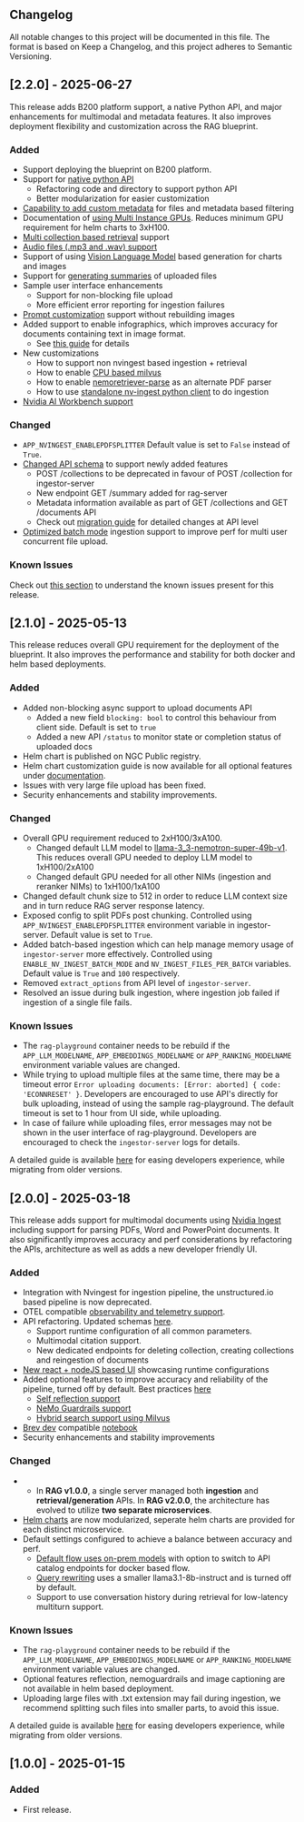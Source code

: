 ## Changelog
All notable changes to this project will be documented in this file.
The format is based on Keep a Changelog, and this project adheres to Semantic Versioning.


## [2.2.0] - 2025-06-27

This release adds B200 platform support, a native Python API, and major enhancements for multimodal and metadata features. It also improves deployment flexibility and customization across the RAG blueprint.

### Added
- Support deploying the blueprint on B200 platform.
- Support for [native python API](./docs/python-client.md)
  - Refactoring code and directory to support python API
  - Better modularization for easier customization
- [Capability to add custom metadata](./docs/custom-metadata.md) for files and metadata based filtering
- Documentation of [using Multi Instance GPUs](./docs/mig-deployment.md). Reduces minimum GPU requirement for helm charts to 3xH100.
- [Multi collection based retrieval](./docs/multi-collection-retrieval.md) support
- [Audio files (.mp3 and .wav) support](./docs/audio_ingestion.md)
- Support of using [Vision Language Model](./docs/vlm.md) based generation for charts and images
- Support for [generating summaries](./docs/summarization.md) of uploaded files
- Sample user interface enhancements
  - Support for non-blocking file upload
  - More efficient error reporting for ingestion failures
- [Prompt customization](./docs/prompt-customization.md) support without rebuilding images
- Added support to enable infographics, which improves accuracy for documents containing text in image format.
  - See [this guide](./docs/accuracy_perf.md#ingestion-and-chunking) for details
- New customizations
  - How to support non nvingest based ingestion + retrieval
  - How to enable [CPU based milvus](./docs/milvus-configuration.md)
  - How to enable [nemoretriever-parse](./docs/nemoretriever-parse-extraction.md) as an alternate PDF parser
  - How to use [standalone nv-ingest python client](./docs/nv-ingest-standalone.md) to do ingestion
- [Nvidia AI Workbench support](./deploy/workbench/)

### Changed
- `APP_NVINGEST_ENABLEPDFSPLITTER` Default value is set to `False` instead of `True`.
- [Changed API schema](./docs/api_reference/) to support newly added features
  - POST /collections to be deprecated in favour of POST /collection for ingestor-server
  - New endpoint GET /summary added for rag-server
  - Metadata information available as part of GET /collections and GET /documents API
  - Check out [migration guide](./docs/migration_guide.md#migration-guide-rag-v210-to-rag-v220) for detailed changes at API level
- [Optimized batch mode](./docs/accuracy_perf.md#ingestion-batch-mode-optimization) ingestion support to improve perf for multi user concurrent file upload.

### Known Issues
Check out [this section](./docs/troubleshooting.md#known-issues) to understand the known issues present for this release.

## [2.1.0] - 2025-05-13

This release reduces overall GPU requirement for the deployment of the blueprint. It also improves the performance and stability for both docker and helm based deployments.

### Added
- Added non-blocking async support to upload documents API
  - Added a new field `blocking: bool` to control this behaviour from client side. Default is set to `true`
  - Added a new API `/status` to monitor state or completion status of uploaded docs
- Helm chart is published on NGC Public registry.
- Helm chart customization guide is now available for all optional features under [documentation](./README.md#available-customizations).
- Issues with very large file upload has been fixed.
- Security enhancements and stability improvements.

### Changed
- Overall GPU requirement reduced to 2xH100/3xA100.
  - Changed default LLM model to [llama-3_3-nemotron-super-49b-v1](https://build.nvidia.com/nvidia/llama-3_3-nemotron-super-49b-v1). This reduces overall GPU needed to deploy LLM model to 1xH100/2xA100
  - Changed default GPU needed for all other NIMs (ingestion and reranker NIMs) to 1xH100/1xA100
- Changed default chunk size to 512 in order to reduce LLM context size and in turn reduce RAG server response latency.
- Exposed config to split PDFs post chunking. Controlled using `APP_NVINGEST_ENABLEPDFSPLITTER` environment variable in ingestor-server. Default value is set to `True`.
- Added batch-based ingestion which can help manage memory usage of `ingestor-server` more effectively. Controlled using `ENABLE_NV_INGEST_BATCH_MODE` and `NV_INGEST_FILES_PER_BATCH` variables. Default value is `True` and `100` respectively.
- Removed `extract_options` from API level of `ingestor-server`.
- Resolved an issue during bulk ingestion, where ingestion job failed if ingestion of a single file fails.

### Known Issues
- The `rag-playground` container needs to be rebuild if the `APP_LLM_MODELNAME`, `APP_EMBEDDINGS_MODELNAME` or `APP_RANKING_MODELNAME` environment variable values are changed.
- While trying to upload multiple files at the same time, there may be a timeout error `Error uploading documents: [Error: aborted] { code: 'ECONNRESET' }`. Developers are encouraged to use API's directly for bulk uploading, instead of using the sample rag-playground. The default timeout is set to 1 hour from UI side, while uploading.
- In case of failure while uploading files, error messages may not be shown in the user interface of rag-playground. Developers are encouraged to check the `ingestor-server` logs for details.

A detailed guide is available [here](./docs/migration_guide.md) for easing developers experience, while migrating from older versions.

## [2.0.0] - 2025-03-18

This release adds support for multimodal documents using [Nvidia Ingest](https://github.com/NVIDIA/nv-ingest) including support for parsing PDFs, Word and PowerPoint documents. It also significantly improves accuracy and perf considerations by refactoring the APIs, architecture as well as adds a new developer friendly UI.

### Added
- Integration with Nvingest for ingestion pipeline, the unstructured.io based pipeline is now deprecated.
- OTEL compatible [observability and telemetry support](./docs/observability.md).
- API refactoring. Updated schemas [here](./docs/api_reference/).
  - Support runtime configuration of all common parameters. 
  - Multimodal citation support.
  - New dedicated endpoints for deleting collection, creating collections and reingestion of documents
- [New react + nodeJS based UI](./frontend/) showcasing runtime configurations
- Added optional features to improve accuracy and reliability of the pipeline, turned off by default. Best practices [here](./docs/accuracy_perf.md)
  - [Self reflection support](./docs/self-reflection.md)
  - [NeMo Guardrails support](./docs/nemo-guardrails.md)
  - [Hybrid search support using Milvus](./docs/hybrid_search.md)
- [Brev dev](https://developer.nvidia.com/brev) compatible [notebook](./notebooks/launchable.ipynb)
- Security enhancements and stability improvements

### Changed
- - In **RAG v1.0.0**, a single server managed both **ingestion** and **retrieval/generation** APIs. In **RAG v2.0.0**, the architecture has evolved to utilize **two separate microservices**.
- [Helm charts](./deploy/helm/) are now modularized, seperate helm charts are provided for each distinct microservice.
- Default settings configured to achieve a balance between accuracy and perf.
  - [Default flow uses on-prem models](./docs/quickstart.md#deploy-with-docker-compose) with option to switch to API catalog endpoints for docker based flow.
  - [Query rewriting](./docs/query_rewriter.md) uses a smaller llama3.1-8b-instruct and is turned off by default.
  - Support to use conversation history during retrieval for low-latency  multiturn support.

### Known Issues
- The `rag-playground` container needs to be rebuild if the `APP_LLM_MODELNAME`, `APP_EMBEDDINGS_MODELNAME` or `APP_RANKING_MODELNAME` environment variable values are changed.
- Optional features reflection, nemoguardrails and image captioning are not available in helm based deployment.
- Uploading large files with .txt extension may fail during ingestion, we recommend splitting such files into smaller parts, to avoid this issue.

A detailed guide is available [here](./docs/migration_guide.md) for easing developers experience, while migrating from older versions.

## [1.0.0] - 2025-01-15

### Added

- First release.

